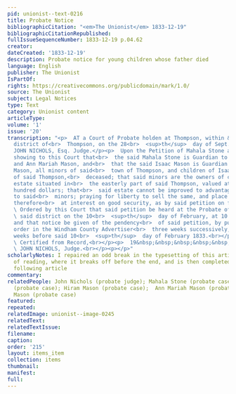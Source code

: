 ```yaml
---
pid: unionist--text-0216
title: Probate Notice
bibliographicCitation: "<em>The Unionist</em> 1833-12-19"
bibliographicCitationRepublished: 
fullIssueSequenceNumber: 1833-12-19 p.04.62
creator: 
dateCreated: '1833-12-19'
description: Probate notice for young children whose father died
language: English
publisher: The Unionist
IsPartOf: 
rights: https://creativecommons.org/publicdomain/mark/1.0/
source: The Unionist
subject: Legal Notices
type: Text
category: Unionist content
articleType: 
volume: '1'
issue: '20'
transcription: "<p>  AT a Court of Probate holden at Thompson, within &amp; for the
  district of<br>  Thompson, on the 28<br>  <sup>th</sup>  day of Sept. 1833.<br></p><p>Present,
  JOHN NICHOLS, Esq. Judge.</p><p>  Upon the Petition of Mahala Stone and Isaac Mason,
  showing to this Court that<br>  the said Mahala Stone is Guardian to Hiram Mason,
  and Ann Mariah Mason, and<br>  that the said Isaac Mason is Guardian to Zerviah
  Mason, all minors of said<br>  town of Thompson, and children of Isaac Mason, late
  of said Thompson,<br>  deceased; that said minors are the owners of certain real
  estate situated in<br>  the easterly part of said Thompson, valued at about one
  hundred dollars; that<br>  said estate cannot be improved to advantage, and is unproductive
  to said<br>  minors; praying for liberty to sell the same, and place the avails
  therefore<br>  at interest on good security, as by said petition on file.<br></p><p>
  \ Ordered by this Court that said petition be heard at the Probate office in<br>
  \ said district on the 10<br>  <sup>th</sup>  day of February, at 10 o’clock A.M.
  and that notice be given of the pendency<br>  of said petition, by publishing this
  order in the Windham County Advertiser<br>  three weeks successively, at least six
  weeks before said 10<br>  <sup>th</sup>  day of February 1833.<br></p><p>  &nbsp;&nbsp;&nbsp;&nbsp;&nbsp;&nbsp;&nbsp;&nbsp;&nbsp;&nbsp;&nbsp;&nbsp;&nbsp;&nbsp;&nbsp;&nbsp;&nbsp;&nbsp;&nbsp;&nbsp;&nbsp;&nbsp;&nbsp;<br>
  \ Certified from Record,<br></p><p>  19&nbsp;&nbsp;&nbsp;&nbsp;&nbsp;&nbsp;&nbsp;&nbsp;&nbsp;&nbsp;&nbsp;&nbsp;&nbsp;&nbsp;&nbsp;&nbsp;&nbsp;&nbsp;&nbsp;&nbsp;&nbsp;&nbsp;&nbsp;&nbsp;&nbsp;&nbsp;&nbsp;&nbsp;&nbsp;&nbsp;&nbsp;&nbsp;&nbsp;&nbsp;&nbsp;&nbsp;&nbsp;&nbsp;&nbsp;&nbsp;&nbsp;&nbsp;&nbsp;<br>
  \ JOHN NICHOLS, Judge.<br></p><p></p>"
scholarlyNotes: I repaired an odd break in the typesetting of this article, for ease
  of reading, where it breaks off before the end, and is then completed beneath the
  following article
commentary: 
relatedPeople: John Nichols (probate judge); Mahala Stone (probate case); Isaac Mason
  (probate case); Hiram Mason (probate case);  Ann Mariah Mason (probate case); Zerviah
  Mason (probate case)
featured: 
repeated: 
relatedImage: unionist--image-0245
relatedText: 
relatedTextIssue: 
filename: 
caption: 
order: '215'
layout: items_item
collection: items
thumbnail: 
manifest: 
full: 
---
```

